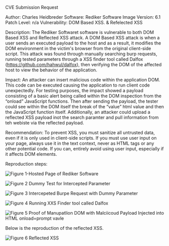 CVE Submission Request

Author: Charles Heidbreder
Software: Rediker Software
Image Version: 6.1 
Patch Level: n/a
Vulnerability: DOM Based XSS. & Refelected XSS

Description: The Rediker Softwaret software is vulnerable to both DOM Based XSS and Reflected XSS attack. A DOM Based XSS attack is when a user sends an executed payload to the host and as a result, it modifies the DOM environment in the victim's browser from the original client-side script. This attack was found through manually searching burp requests, running tested parameters through a XSS finder tool called Dalfox (https://github.com/hahwul/dalfox), then verifying the DOM of the affected host to view the behavior of the application.

Impact: An attacker can insert malicious code within the application DOM. This code can be executed causing the application to run client code unexpectedly. For testing purposes, the impact showed a payload consisting of a basic alert being called within the DOM inspection from the “onload” JavaScript functions. Then after sending the payload, the tester could see within the DOM itself the break of the “value” html value and then the JavaScript function itself. Additionally, an attacker could upload a reflected XSS payload inot the search paramter and pull information from teh webiste via the reflected payload. 

Recommendation: To prevent XSS, you must sanitize all untrusted data, even if it is only used in client-side scripts. If you must use user input on your page, always use it in the text context, never as HTML tags or any other potential code. If you can, entirely avoid using user input, especially if it affects DOM elements.

Reproduction steps:

![Figure 1-Hosted Page of Rediker Software](https://user-images.githubusercontent.com/105435056/215164614-5878b393-1895-4e91-801a-a4b7df741cd5.png)


![Figure 2 Dummy Test for Intercepted Parameter](https://user-images.githubusercontent.com/105435056/215164681-eddcdf80-f7c0-4843-a2e0-88c4fad96308.png)


![Figure 3 Intercepeted Burpe Request with Dummy Parameter](https://user-images.githubusercontent.com/105435056/215164732-aa1c42a2-e008-41bb-b72b-83413a043bb2.png)


![Figure 4 Running XXS Finder tool called Dalfox](https://user-images.githubusercontent.com/105435056/215164772-e08acac4-f5bb-4681-91e4-75485a18b92c.png)



![Figure 5 Proof of Manupatlion DOM with Malciicoud Payload Injected into HTML  onload=prompt vavle](https://user-images.githubusercontent.com/105435056/215164798-022f36cc-25ba-4136-8518-232ca853e08a.png)

Below is the reproduction of the reflected XSS.


![Figure 6 Reflected XSS](https://user-images.githubusercontent.com/105435056/215185241-e3f2c99e-0f4c-452a-b598-4775ed300425.png)




